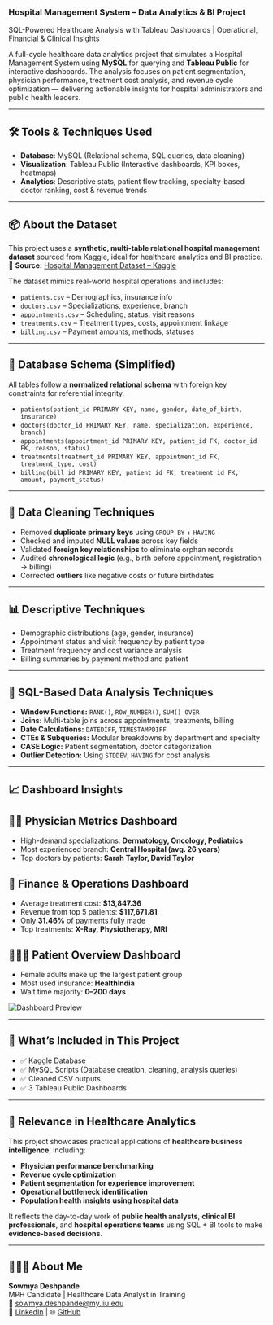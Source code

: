 ### Hospital Management System – Data Analytics & BI Project

SQL-Powered Healthcare Analysis with Tableau Dashboards | Operational, Financial & Clinical Insights

A full-cycle healthcare data analytics project that simulates a Hospital Management System using **MySQL** for querying and **Tableau Public** for interactive dashboards. The analysis focuses on patient segmentation, physician performance, treatment cost analysis, and revenue cycle optimization — delivering actionable insights for hospital administrators and public health leaders.

---

## 🛠️ Tools & Techniques Used

- **Database**: MySQL (Relational schema, SQL queries, data cleaning)
- **Visualization**: Tableau Public (Interactive dashboards, KPI boxes, heatmaps)
- **Analytics**: Descriptive stats, patient flow tracking, specialty-based doctor ranking, cost & revenue trends

---

## 📦 About the Dataset

This project uses a **synthetic, multi-table relational hospital management dataset** sourced from Kaggle, ideal for healthcare analytics and BI practice.  
📌 **Source:** [Hospital Management Dataset – Kaggle](https://www.kaggle.com/datasets/kanakbaghel/hospital-management-dataset)

The dataset mimics real-world hospital operations and includes:

- `patients.csv` – Demographics, insurance info
- `doctors.csv` – Specializations, experience, branch
- `appointments.csv` – Scheduling, status, visit reasons
- `treatments.csv` – Treatment types, costs, appointment linkage
- `billing.csv` – Payment amounts, methods, statuses

---

## 🧱 Database Schema (Simplified)

All tables follow a **normalized relational schema** with foreign key constraints for referential integrity.

- `patients(patient_id PRIMARY KEY, name, gender, date_of_birth, insurance)`
- `doctors(doctor_id PRIMARY KEY, name, specialization, experience, branch)`
- `appointments(appointment_id PRIMARY KEY, patient_id FK, doctor_id FK, reason, status)`
- `treatments(treatment_id PRIMARY KEY, appointment_id FK, treatment_type, cost)`
- `billing(bill_id PRIMARY KEY, patient_id FK, treatment_id FK, amount, payment_status)`

---

## 🧼 Data Cleaning Techniques

- Removed **duplicate primary keys** using `GROUP BY` + `HAVING`
- Checked and imputed **NULL values** across key fields
- Validated **foreign key relationships** to eliminate orphan records
- Audited **chronological logic** (e.g., birth before appointment, registration → billing)
- Corrected **outliers** like negative costs or future birthdates

---

## 📊 Descriptive Techniques

- Demographic distributions (age, gender, insurance)
- Appointment status and visit frequency by patient type
- Treatment frequency and cost variance analysis
- Billing summaries by payment method and patient

---

## 🧠 SQL-Based Data Analysis Techniques

- **Window Functions:** `RANK()`, `ROW_NUMBER()`, `SUM() OVER`
- **Joins:** Multi-table joins across appointments, treatments, billing
- **Date Calculations:** `DATEDIFF`, `TIMESTAMPDIFF`
- **CTEs & Subqueries:** Modular breakdowns by department and specialty
- **CASE Logic:** Patient segmentation, doctor categorization
- **Outlier Detection:** Using `STDDEV`, `HAVING` for cost analysis

---

## 📈 Dashboard Insights

## 🧑‍⚕️ Physician Metrics Dashboard
- High-demand specializations: **Dermatology, Oncology, Pediatrics**
- Most experienced branch: **Central Hospital (avg. 26 years)**
- Top doctors by patients: **Sarah Taylor, David Taylor**

## 💸 Finance & Operations Dashboard
- Average treatment cost: **$13,847.36**
- Revenue from top 5 patients: **$117,671.81**
- Only **31.46%** of payments fully made
- Top treatments: **X-Ray, Physiotherapy, MRI**

## 👨‍👩‍👧 Patient Overview Dashboard
- Female adults make up the largest patient group
- Most used insurance: **HealthIndia**
- Wait time majority: **0–200 days**

![Dashboard Preview](https://github.com/DeshpandeSowmya/hms-project/blob/main/assets/dashboard_preview.png)  

---

## 📁 What’s Included in This Project

- ✅ Kaggle Database
- ✅ MySQL Scripts (Database creation, cleaning, analysis queries)
- ✅ Cleaned CSV outputs
- ✅ 3 Tableau Public Dashboards

---

## 🏥 Relevance in Healthcare Analytics

This project showcases practical applications of **healthcare business intelligence**, including:

- **Physician performance benchmarking**
- **Revenue cycle optimization**
- **Patient segmentation for experience improvement**
- **Operational bottleneck identification**
- **Population health insights using hospital data**

It reflects the day-to-day work of **public health analysts**, **clinical BI professionals**, and **hospital operations teams** using SQL + BI tools to make **evidence-based decisions**.

---

## 👩🏻‍💻 About Me

**Sowmya Deshpande**  
MPH Candidate | Healthcare Data Analyst in Training  
📧 sowmya.deshpande@my.liu.edu  
🔗 [LinkedIn](https://www.linkedin.com/in/sowmyadeshpande)  | 🌐 [GitHub](https://github.com/DeshpandeSowmya)
